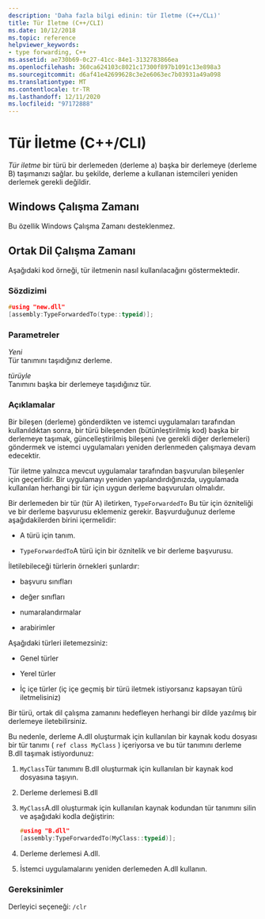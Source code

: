 ```yaml
---
description: 'Daha fazla bilgi edinin: tür Iletme (C++/CLı)'
title: Tür İletme (C++/CLI)
ms.date: 10/12/2018
ms.topic: reference
helpviewer_keywords:
- type forwarding, C++
ms.assetid: ae730b69-0c27-41cc-84e1-3132783866ea
ms.openlocfilehash: 360ca624103c8021c17300f897b1091c13e898a3
ms.sourcegitcommit: d6af41e42699628c3e2e6063ec7b03931a49a098
ms.translationtype: MT
ms.contentlocale: tr-TR
ms.lasthandoff: 12/11/2020
ms.locfileid: "97172888"
---
```

# <a name="type-forwarding-ccli"></a>Tür İletme (C++/CLI)

*Tür iletme* bir türü bir derlemeden (derleme a) başka bir derlemeye (derleme B) taşımanızı sağlar. bu şekilde, derleme a kullanan istemcileri yeniden derlemek gerekli değildir.

## <a name="windows-runtime"></a>Windows Çalışma Zamanı

Bu özellik Windows Çalışma Zamanı desteklenmez.

## <a name="common-language-runtime"></a>Ortak Dil Çalışma Zamanı

Aşağıdaki kod örneği, tür iletmenin nasıl kullanılacağını göstermektedir.

### <a name="syntax"></a>Sözdizimi

```cpp
#using "new.dll"
[assembly:TypeForwardedTo(type::typeid)];
```

### <a name="parameters"></a>Parametreler

*Yeni*<br/>
Tür tanımını taşıdığınız derleme.

*türüyle*<br/>
Tanımını başka bir derlemeye taşıdığınız tür.

### <a name="remarks"></a>Açıklamalar

Bir bileşen (derleme) gönderdikten ve istemci uygulamaları tarafından kullanıldıktan sonra, bir türü bileşenden (bütünleştirilmiş kod) başka bir derlemeye taşımak, güncelleştirilmiş bileşeni (ve gerekli diğer derlemeleri) göndermek ve istemci uygulamaları yeniden derlenmeden çalışmaya devam edecektir.

Tür iletme yalnızca mevcut uygulamalar tarafından başvurulan bileşenler için geçerlidir. Bir uygulamayı yeniden yapılandırdığınızda, uygulamada kullanılan herhangi bir tür için uygun derleme başvuruları olmalıdır.

Bir derlemeden bir tür (tür A) iletirken, `TypeForwardedTo` Bu tür için özniteliği ve bir derleme başvurusu eklemeniz gerekir. Başvurduğunuz derleme aşağıdakilerden birini içermelidir:

- A türü için tanım.

- `TypeForwardedTo`A türü için bir öznitelik ve bir derleme başvurusu.

İletilebileceği türlerin örnekleri şunlardır:

- başvuru sınıfları

- değer sınıfları

- numaralandırmalar

- arabirimler

Aşağıdaki türleri iletemezsiniz:

- Genel türler

- Yerel türler

- İç içe türler (iç içe geçmiş bir türü iletmek istiyorsanız kapsayan türü iletmelisiniz)

Bir türü, ortak dil çalışma zamanını hedefleyen herhangi bir dilde yazılmış bir derlemeye iletebilirsiniz.

Bu nedenle, derleme A.dll oluşturmak için kullanılan bir kaynak kodu dosyası bir tür tanımı ( `ref class MyClass` ) içeriyorsa ve bu tür tanımını derleme B.dll taşımak istiyordunuz:

1. `MyClass`Tür tanımını B.dll oluşturmak için kullanılan bir kaynak kod dosyasına taşıyın.

2. Derleme derlemesi B.dll

3. `MyClass`A.dll oluşturmak için kullanılan kaynak kodundan tür tanımını silin ve aşağıdaki kodla değiştirin:

    ```cpp
    #using "B.dll"
    [assembly:TypeForwardedTo(MyClass::typeid)];
    ```

4. Derleme derlemesi A.dll.

5. İstemci uygulamalarını yeniden derlemeden A.dll kullanın.

### <a name="requirements"></a>Gereksinimler

Derleyici seçeneği: `/clr`
